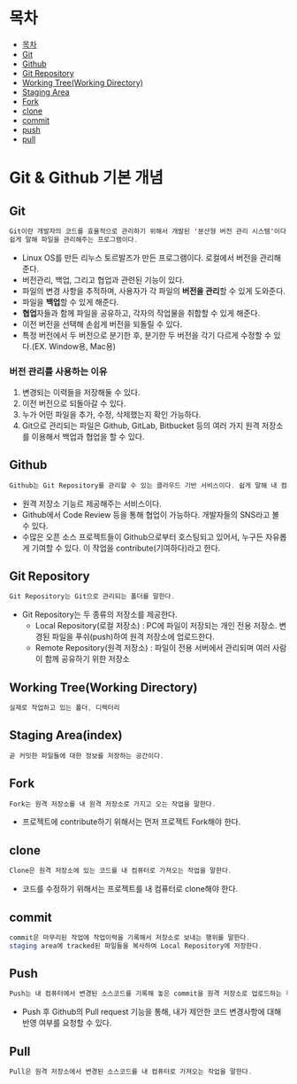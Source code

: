 # 목차
- [목차](#목차)
- [Git](#git)
- [Github](#github)
- [Git Repository](#git-repository)
- [Working Tree(Working Directory)](#working-treeworking-directory)
- [Staging Area](#staging-areaindex)
- [Fork](#fork)
- [clone](#clone)
- [commit](#commit)
- [push](#push)
- [pull](#pull)

# Git & Github 기본 개념

## Git
```java
Git이란 개발자의 코드를 효율적으로 관리하기 위해서 개발된 '분산형 버전 관리 시스템'이다.
쉽게 말해 파일을 관리해주는 프로그램이다. 
```

- Linux OS를 만든 리누스 토르발즈가 만든 프로그램이다. 로컬에서 버전을 관리해준다.
- 버전관리, 백업, 그리고 협업과 관련된 기능이 있다.
- 파일의 변경 사항을 추적하며, 사용자가 각 파일의 **버전을 관리**할 수 있게 도와준다.
- 파일을 **백업**할 수 있게 해준다.
- **협업**자들과 함께 파일을 공유하고, 각자의 작업물을 취합할 수 있게 해준다.
- 이전 버전을 선택해 손쉽게 버전을 되돌릴 수 있다.
- 특정 버전에서 두 버전으로 분기한 후, 분기한 두 버전을 각기 다르게 수정할 수 있다.(EX. Window용, Mac용)

### 버전 관리를 사용하는 이유
1. 변경되는 이력들을 저장해둘 수 있다.
2. 이전 버전으로 되돌아갈 수 있다.
3. 누가 어떤 파일을 추가, 수정, 삭제했는지 확인 가능하다.
4. Git으로 관리되는 파일은 Github, GitLab, Bitbucket 등의 여러 가지 원격 저장소를 이용해서 백업과 협업을 할 수 있다.

## Github
```java
Github는 Git Repository를 관리할 수 있는 클라우드 기반 서비스이다. 쉽게 말해 내 컴퓨터에서 Git으로 관리하는 프로젝트를 올려둘 수 있는 사이트이다.
```

- 원격 저장소 기능르 제공해주는 서비스이다.
- Github에서 Code Review 등을 통해 협업이 가능하다. 개발자들의 SNS라고 볼 수 있다.
- 수많은 오픈 소스 프로젝트들이 Github으로부터 호스팅되고 있어서, 누구든 자유롭게 기여할 수 있다. 이 작업을 contribute(기여하다)라고 한다.

## Git Repository
```java
Git Repository는 Git으로 관리되는 폴더를 말한다.
```

- Git Repository는 두 종류의 저장소를 제공한다.
    - Local Repository(로컬 저장소) : PC에 파일이 저장되는 개인 전용 저장소. 변경된 파일을 푸쉬(push)하여 원격 저장소에 업로드한다.
    - Remote Repository(원격 저장소) : 파일이 전용 서버에서 관리되며 여러 사람이 함께 공유하기 위한 저장소

## Working Tree(Working Directory)
```java
실제로 작업하고 있는 폴더, 디렉터리
```

## Staging Area(index)
```java
곧 커밋한 파일들에 대한 정보를 저장하는 공간이다.
```

## Fork
```java
Fork는 원격 저장소를 내 원격 저장소로 가지고 오는 작업을 말한다.
```
- 프로젝트에 contribute하기 위해서는 먼저 프로젝트 Fork해야 한다.

## clone
```java
Clone은 원격 저장소에 있는 코드를 내 컴퓨터로 가져오는 작업을 말한다.
```
- 코드를 수정하기 위해서는 프로젝트를 내 컴퓨터로 clone해야 한다.

## commit
```java
commit은 마무리된 작업에 작업이력을 기록해서 저장소로 보내는 행위를 말한다. 
staging area에 tracked된 파일들을 복사하여 Local Repository에 저장한다.
```

## Push
```java
Push는 내 컴퓨터에서 변경된 소스코드를 기록해 놓은 commit을 원격 저장소로 업로드하는 작업을 말한다.
```
- Push 후 Github의 Pull request 기능을 통해, 내가 제안한 코드 변경사항에 대해 반영 여부를 요청할 수 있다.

## Pull
```java
Pull은 원격 저장소에서 변경된 소스코드를 내 컴퓨터로 가져오는 작업을 말한다.
```